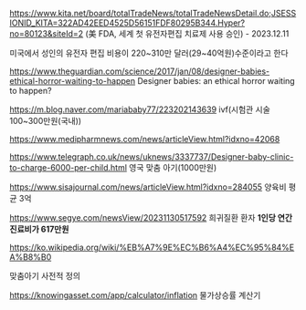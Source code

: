 https://www.kita.net/board/totalTradeNews/totalTradeNewsDetail.do;JSESSIONID_KITA=322AD42EED4525D56151FDF80295B344.Hyper?no=80123&siteId=2
(美 FDA, 세계 첫 유전자편집 치료제 사용 승인) - 2023.12.11

미국에서 성인의 유전자 편집 비용이 220~310만 달러(29~40억원)수준이라고 한다

https://www.theguardian.com/science/2017/jan/08/designer-babies-ethical-horror-waiting-to-happen
Designer babies: an ethical horror waiting to happen?


https://m.blog.naver.com/mariababy77/223202143639
ivf(시험관 시술 100~300만원(국내))

https://www.medipharmnews.com/news/articleView.html?idxno=42068

https://www.telegraph.co.uk/news/uknews/3337737/Designer-baby-clinic-to-charge-6000-per-child.html
영국 맞춤 아기(1000만원)


https://www.sisajournal.com/news/articleView.html?idxno=284055
양육비 평균 3억


https://www.segye.com/newsView/20231130517592
희귀질환 환자 **1인당 연간 진료비가 617만원**

https://ko.wikipedia.org/wiki/%EB%A7%9E%EC%B6%A4%EC%95%84%EA%B8%B0

맞춤아기 사전적 정의


https://knowingasset.com/app/calculator/inflation
물가상승률 계산기